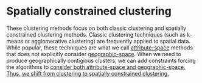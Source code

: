 # Spatially constrained clustering

These clustering methods focus on both classic clustering and spatially constrained clustering methods. Classic clustering techniques (such as k-means or agglomerative clustering) are frequently applied to spatial data. While popular, these techniques are what we call <ins>attribute-space</ins> methods that does not explicitly consider <ins>geographic-space</ins>. When we need to produce geographically contigious clusters, we can add constraints forcing the algorithms to <ins>consider both attribute-space and geographic-space<ins>. Thus, we shift from clustering to spatially constrained clustering.
